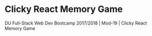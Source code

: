 

# Clicky React Memory Game
DU Full-Stack Web Dev Bootcamp 2017/2018 | Mod-19 | Clicky React Memory Game